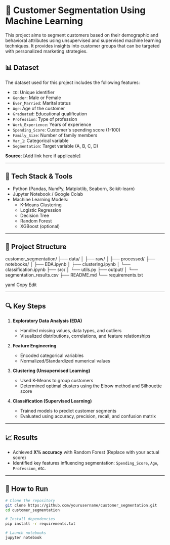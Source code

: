 # 🧠 Customer Segmentation Using Machine Learning

This project aims to segment customers based on their demographic and behavioral attributes using unsupervised and supervised machine learning techniques. It provides insights into customer groups that can be targeted with personalized marketing strategies.

## 📊 Dataset

The dataset used for this project includes the following features:

- `ID`: Unique identifier
- `Gender`: Male or Female
- `Ever_Married`: Marital status
- `Age`: Age of the customer
- `Graduated`: Educational qualification
- `Profession`: Type of profession
- `Work_Experience`: Years of experience
- `Spending_Score`: Customer's spending score (1-100)
- `Family_Size`: Number of family members
- `Var_1`: Categorical variable
- `Segmentation`: Target variable (A, B, C, D)

**Source**: [Add link here if applicable]

---

## 🧰 Tech Stack & Tools

- Python (Pandas, NumPy, Matplotlib, Seaborn, Scikit-learn)
- Jupyter Notebook / Google Colab
- Machine Learning Models:
  - K-Means Clustering
  - Logistic Regression
  - Decision Tree
  - Random Forest
  - XGBoost (optional)

---

## 📌 Project Structure

customer_segmentation/
├── data/
│ ├── raw/
│ ├── processed/
├── notebooks/
│ ├── EDA.ipynb
│ ├── clustering.ipynb
│ └── classification.ipynb
├── src/
│ └── utils.py
├── output/
│ └── segmentation_results.csv
├── README.md
└── requirements.txt

yaml
Copy
Edit

---

## 🔍 Key Steps

1. **Exploratory Data Analysis (EDA)**  
   - Handled missing values, data types, and outliers  
   - Visualized distributions, correlations, and feature relationships  

2. **Feature Engineering**  
   - Encoded categorical variables  
   - Normalized/Standardized numerical values  

3. **Clustering (Unsupervised Learning)**  
   - Used K-Means to group customers  
   - Determined optimal clusters using the Elbow method and Silhouette score  

4. **Classification (Supervised Learning)**  
   - Trained models to predict customer segments  
   - Evaluated using accuracy, precision, recall, and confusion matrix  

---

## 📈 Results

- Achieved **X% accuracy** with Random Forest (Replace with your actual score)
- Identified key features influencing segmentation: `Spending_Score`, `Age`, `Profession`, etc.

---

## 📌 How to Run

```bash
# Clone the repository
git clone https://github.com/yourusername/customer_segmentation.git
cd customer_segmentation

# Install dependencies
pip install -r requirements.txt

# Launch notebooks
jupyter notebook